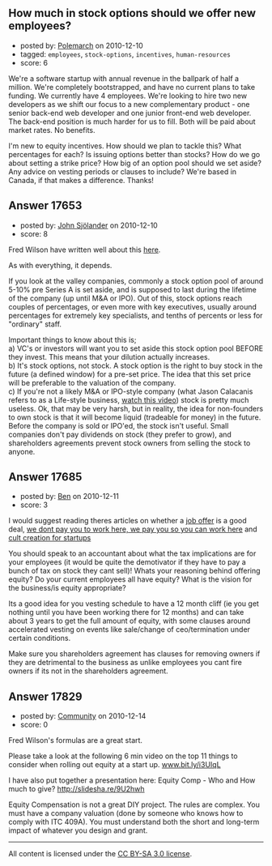 ## How much in stock options should we offer new employees?

- posted by: [Polemarch](https://stackexchange.com/users/-1/2772-polemarch) on 2010-12-10
- tagged: `employees`, `stock-options`, `incentives`, `human-resources`
- score: 6

We're a software startup with annual revenue in the ballpark of half a million.  We're completely bootstrapped, and have no current plans to take funding.  We currently have 4 employees.  We're looking to hire two new developers as we shift our focus to a new complementary product - one senior back-end web developer and one junior front-end web developer.  The back-end position is much harder for us to fill.  Both will be paid about market rates.  No benefits.

I'm new to equity incentives.  How should we plan to tackle this?  What percentages for each?  Is issuing options better than stocks?  How do we go about setting a strike price?  How big of an option pool should we set aside?  Any advice on vesting periods or clauses to include?  We're based in Canada, if that makes a difference.  Thanks!


## Answer 17653

- posted by: [John Sjölander](https://stackexchange.com/users/-1/5866-john-sj-lander) on 2010-12-10
- score: 8

<p>Fred Wilson have written well about this <a href="http://www.avc.com/a_vc/2010/10/employee-equity-dilution.html" rel="nofollow">here</a>.</p>

<p>As with everything, it depends.</p>

<p>If you look at the valley companies, commonly a stock option pool of around 5-10% pre Series A is set aside, and is supposed to last during the lifetime of the company (up until M&amp;A or IPO). Out of this, stock options reach couples of percentages, or even more with key executives, usually around percentages for extremely key specialists, and tenths of percents or less for "ordinary" staff.</p>

<p>Important things to know about this is;
<br>a) VC's or investors will want you to set aside this stock option pool BEFORE they invest. This means that your dilution actually increases. 
<br>b) It's stock options, not stock. A stock option is the right to buy stock in the future (a defined window) for a pre-set price. The idea that this set price will be preferable to the valuation of the company.
<br>c) If you're not a likely M&amp;A or IPO-style company (what Jason Calacanis refers to as a Life-style business, <a href="http://www.viddler.com/explore/carsonified/videos/54/" rel="nofollow">watch this video</a>) stock is pretty much useless. Ok, that may be very harsh, but in reality, the idea for non-founders to own stock is that it will become liquid (tradeable for money) in the future. Before the company is sold or IPO'ed, the stock isn't useful. Small companies don't pay dividends on stock (they prefer to grow), and shareholders agreements prevent stock owners from selling the stock to anyone.</p>



## Answer 17685

- posted by: [Ben](https://stackexchange.com/users/-1/5804-ben) on 2010-12-11
- score: 3

<p>I would suggest reading theres articles on whether a <a href="http://venturehacks.com/articles/job-offer" rel="nofollow">job offer</a> is a good deal, <a href="http://venturehacks.com/articles/ordinary-people" rel="nofollow">we dont pay you to work here, we pay you so you can work here</a> and <a href="http://blognewcomb.squarespace.com/essays/2010/10/14/cult-creation.html" rel="nofollow">cult creation for startups</a></p>

<p>You should speak to an accountant about what the tax implications are for your employees (it would be quite the demotivator if they have to pay a bunch of tax on stock they cant sell)! Whats your reasoning behind offering equity? Do your current employees all have equity? What is the vision for the business/is equity appropriate?</p>

<p>Its a good idea for you vesting schedule to have a 12 month cliff (ie you get nothing until you have been working there for 12 months) and can take about 3 years to get the full amount of equity, with some clauses around accelerated vesting on events like sale/change of ceo/termination under certain conditions. </p>

<p>Make sure you shareholders agreement has clauses for removing owners if they are detrimental to the business as unlike employees you cant fire owners if its not in the shareholders agreement. </p>



## Answer 17829

- posted by: [Community](https://stackexchange.com/users/-1/-1-community) on 2010-12-14
- score: 0

Fred Wilson's formulas are a great start.

Please take a look at the following 6 min video on the top 11 things to consider when rolling out equity at a start up. www.bit.ly/i3UIqL

I have also put together a presentation here:  Equity Comp - Who and How much to give? http://slidesha.re/9U2hwh

Equity Compensation is not a great DIY project.  The rules are complex.  You must have a company valuation (done by someone who knows how to comply with ITC 409A). You must understand both the short and long-term impact of whatever you design and grant.


  [1]: http://www.bit.ly/i3UIqL



---

All content is licensed under the [CC BY-SA 3.0 license](https://creativecommons.org/licenses/by-sa/3.0/).
